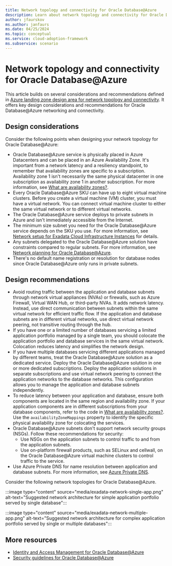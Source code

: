 ```yaml
---
title: Network topology and connectivity for Oracle Database@Azure
description: Learn about network topology and connectivity for Oracle Database@Azure.
author: jfaurskov
ms.author: janfaurs
ms.date: 04/25/2024
ms.topic: conceptual
ms.service: cloud-adoption-framework
ms.subservice: scenario
---
```


# Network topology and connectivity for Oracle Database@Azure

This article builds on several considerations and recommendations defined in [Azure landing zone design area for network topology and connectivity](../../ready/landing-zone/design-area/network-topology-and-connectivity.md). It offers key design considerations and recommendations for Oracle Database@Azure networking and connectivity.

## Design considerations

Consider the following points when designing your network topology for Oracle Database@Azure:

- Oracle Database@Azure service is physically placed in Azure Datacenters and can be placed in an Azure Availability Zone. It's important from a network latency and a resiliency standpoint, to remember that availability zones are specific to a subscription. Availability zone 1 isn't necessarily the same physical datacenter in one subscription as availability zone 1 in another subscription. For more information, see [What are availability zones?](/azure/reliability/availability-zones-overview?tabs=azure-cli#physical-and-logical-availability-zones).
- Every Oracle Database@Azure SKU can have up to eight virtual machine clusters. Before you create a virtual machine (VM) cluster, you must have a virtual network. You can connect virtual machine cluster to either the same virtual network or to different virtual networks.
- The Oracle Database@Azure service deploys to private subnets in Azure and isn't immediately accessible from the Internet.
- The minimum size subnet you need for the Oracle Database@Azure service depends on the SKU you use. For more information, see [Network setup for Exadata Cloud Infrastructure Instances](https://docs.oracle.com/iaas/exadatacloud/exacs/ecs-network-setup.html#ECSCM-GUID-D5C577A1-BC11-470F-8A91-77609BBEF1EA) for details.
- Any subnets delegated to the Oracle Database@Azure solution have constraints compared to regular subnets. For more information, see [Network planning for Oracle Database@Azure](/azure/oracle/oracle-db/oracle-database-network-plan#constraints).
- There's no default name registration or resolution for database nodes since Oracle Database@Azure only runs in private subnets.

## Design recommendations

- Avoid routing traffic between the application and database subnets through network virtual appliances (NVAs) or firewalls, such as Azure Firewall, Virtual WAN Hub, or third-party NVAs. It adds network latency. Instead, use direct communication between subnets within the same virtual network for efficient traffic flow. If the application and database subnets are in different virtual networks, use direct virtual network peering, not transitive routing through the hub.
- If you have one or a limited number of databases servicing a limited application portfolio managed by a single team, you should colocate the application portfolio and database services in the same virtual network. Colocation reduces latency and simplifies the network design.
- If you have multiple databases servicing different applications managed by different teams, treat the Oracle Database@Azure solution as a dedicated service. Deploy the Oracle Database@Azure solution in one or more dedicated subscriptions. Deploy the application solutions in separate subscriptions and use virtual network peering to connect the application networks to the database networks. This configuration allows you to manage the application and database subnets independently.
- To reduce latency between your application and database, ensure both components are located in the same region and availability zone. If your application components are in different subscriptions from your database components, refer to the code in [What are availability zones?](/azure/reliability/availability-zones-overview#physical-and-logical-availability-zones). Use the `availabilityZoneMappings` property to identify the specific physical availability zone for colocating the services.
- Oracle Database@Azure subnets don't support network security groups (NSGs). Follow these recommendations for security:
  - Use NSGs on the application subnets to control traffic to and from the application subnets.
  - Use on-platform firewall products, such as SELinux and cellwall, on the Oracle Database@Azure virtual machine clusters to control traffic to the service.
- Use Azure Private DNS for name resolution between application and database subnets. For more information, see [Azure Private DNS](/azure/dns/private-dns-overview).

Consider the following network topologies for Oracle Database@Azure.

:::image type="content" source="media/exadata-network-single-app.png" alt-text="Suggested network architecture for simple application portfolio served by single database":::

:::image type="content" source="media/exadata-network-multiple-app.png" alt-text="Suggested network architecture for complex application portfolio served by single or multiple databases":::

## More resources

- [Identity and Access Management for Oracle Database@Azure](oracle-iam-odaa.md)
- [Security guidelines for Oracle Database@Azure](oracle-security-overview-odaa.md)

